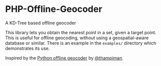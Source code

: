# PHP-Offline-Geocoder
A KD-Tree based offline geocoder

This library lets you obtain the nearest point in a set, given a target point. This is useful for offline geocoding, without using a geospatial-aware database or similar. There is an example in the `examples/` directory which demonstrates its use.

Inspired by the [Python offline geocoder](https://github.com/thampiman/reverse-geocoder/) by [@thampiman](https://github.com/thampiman/).

